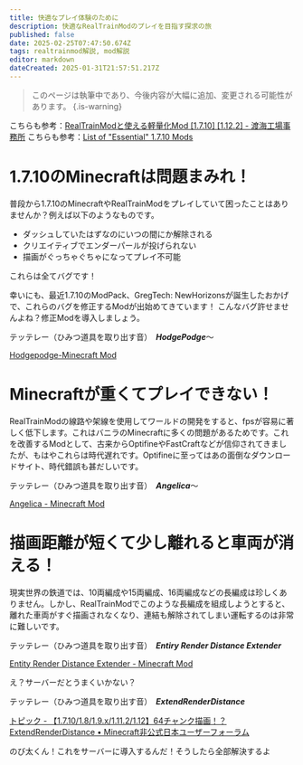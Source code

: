 ```yaml
---
title: 快適なプレイ体験のために
description: 快適なRealTrainModのプレイを目指す探求の旅
published: false
date: 2025-02-25T07:47:50.674Z
tags: realtrainmod解説, mod解説
editor: markdown
dateCreated: 2025-01-31T21:57:51.217Z
---
```


> このページは執筆中であり、今後内容が大幅に追加、変更される可能性があります。
{.is-warning}

こちらも参考：[RealTrainModと使える軽量化Mod [1.7.10] [1.12.2] - 渡海工場事務所](https://madoha-4862.hatenablog.jp/entry/2024/09/11/231348)
こちらも参考：[List of "Essential" 1.7.10 Mods](https://gist.github.com/makamys/7cb74cd71d93a4332d2891db2624e17c)

# 1.7.10のMinecraftは問題まみれ！
普段から1.7.10のMinecraftやRealTrainModをプレイしていて困ったことはありませんか？例えば以下のようなものです。

- ダッシュしていたはずなのにいつの間にか解除される
- クリエイティブでエンダーパールが投げられない
- 描画がぐっちゃぐちゃになってプレイ不可能

これらは全てバグです！

幸いにも、最近1.7.10のModPack、GregTech: NewHorizonsが誕生したおかげで、これらのバグを修正するModが出始めてきています！
こんなバグ許せませんよね？修正Modを導入しましょう。

テッテレー（ひみつ道具を取り出す音）　***HodgePodge***～

[Hodgepodge-Minecraft Mod](https://modrinth.com/mod/hodgepodge)

# Minecraftが重くてプレイできない！
RealTrainModの線路や架線を使用してワールドの開発をすると、fpsが容易に著しく低下します。これはバニラのMinecraftに多くの問題があるためです。これを改善するModとして、古来からOptifineやFastCraftなどが信仰されてきましたが、もはやこれらは時代遅れです。Optifineに至ってはあの面倒なダウンロードサイト、時代錯誤も甚だしいです。

テッテレー（ひみつ道具を取り出す音）　***Angelica***～

[Angelica - Minecraft Mod](https://modrinth.com/mod/angelica)

# 描画距離が短くて少し離れると車両が消える！
現実世界の鉄道では、10両編成や15両編成、16両編成などの長編成は珍しくありません。しかし、RealTrainModでこのような長編成を組成しようとすると、離れた車両がすぐ描画されなくなり、連結も解除されてしまい運転するのは非常に難しいです。

テッテレー（ひみつ道具を取り出す音）　***Entiry Render Distance Extender***

[Entity Render Distance Extender - Minecraft Mod](https://modrinth.com/mod/erde/versions)

え？サーバーだとうまくいかない？

テッテレー（ひみつ道具を取り出す音）　***ExtendRenderDistance***

[トピック - 【1.7.10/1.8/1.9.x/1.11.2/1.12】64チャンク描画！？ExtendRenderDistance • Minecraft非公式日本ユーザーフォーラム](https://web.archive.org/web/20190715123451/http://forum.minecraftuser.jp/viewtopic.php?f=13&t=30697)

のび太くん！これをサーバーに導入するんだ！そうしたら全部解決するよ